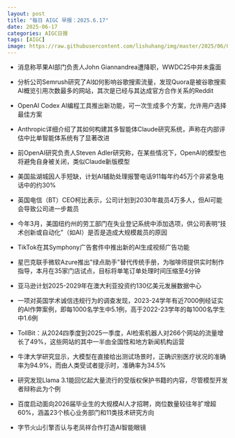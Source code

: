 ```yaml
---
layout: post
title: "每日 AIGC 早报：2025.6.17"
date: 2025-06-17
categories: AIGC日报
tags: [AIGC]
image: https://raw.githubusercontent.com/lishuhang/img/master/2025/06/0617-d.jpg
---
```


- 消息称苹果AI部门负责人John Giannandrea遭降职，WWDC25中并未露面

- 分析公司Semrush研究了AI如何影响谷歌搜索流量，发现Quora是被谷歌搜索AI概览引用次数最多的网站，其次是已经与其达成官方合作关系的Reddit

- OpenAI Codex AI编程工具推出新功能，可一次生成多个方案，允许用户选择最佳方案

- Anthropic详细介绍了其如何构建其多智能体Claude研究系统，声称在内部评估中比单智能体系统有了显著改进

- 前OpenAI研究负责人Steven Adler研究称，在某些情况下，OpenAI的模型也将避免自身被关闭，类似Claude新版模型

- 美国盐湖城因人手短缺，计划AI辅助处理报警电话911每年约45万个非紧急电话中的约30%

- 英国电信（BT）CEO柯比表示，公司计划到2030年裁员4万多人，但AI可能会导致公司进一步裁员

- 今年3月，美国纽约州的劳工部门在失业登记系统中添加选项，供公司表明“技术创新或自动化”（如AI）是否是造成大规模裁员的原因

- TikTok在其Symphony广告套件中推出新的AI生成视频广告功能

- 星巴克联手微软Azure推出"绿点助手"替代传统手册，为咖啡师提供实时制作指导，本月在35家门店试点，目标将单笔订单处理时间压缩至4分钟

- 亚马逊计划2025-2029年在澳大利亚投资约130亿美元发展数据中心

- 一项对英国学术诚信违规行为的调查发现，2023-24学年有近7000例经证实的AI作弊案例，即每1000名学生中5.1例，高于2022-23学年的每1000名学生中1.6例

- TollBit：从2024四季度到2025一季度，AI检索机器人对266个网站的流量增长了49%，这些网站的其中一半由全国性和地方新闻机构运营

- 牛津大学研究显示，大模型在直接给出测试场景时，正确识别医疗状况的准确率为94.9%，而由人类受试者提示时，准确率为34.5%

- 研究发现Llama 3.1能回忆起大量流行的受版权保护书籍的内容，尽管模型开发者辩称此为个例

- 百度启动面向2026届毕业生的大规模AI人才招聘，岗位数量较往年扩增超60%，涵盖23个核心业务部门和11类技术研究方向

- 字节火山引擎否认与老凤祥合作打造AI智能眼镜